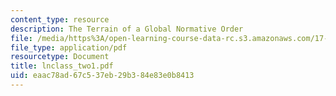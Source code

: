 ```yaml
---
content_type: resource
description: The Terrain of a Global Normative Order
file: /media/https%3A/open-learning-course-data-rc.s3.amazonaws.com/17-000j-political-philosophy-global-justice-spring-2003/eaac78ad67c537eb29b384e83e0b8413_lnclass_two1.pdf
file_type: application/pdf
resourcetype: Document
title: lnclass_two1.pdf
uid: eaac78ad-67c5-37eb-29b3-84e83e0b8413
---
```

